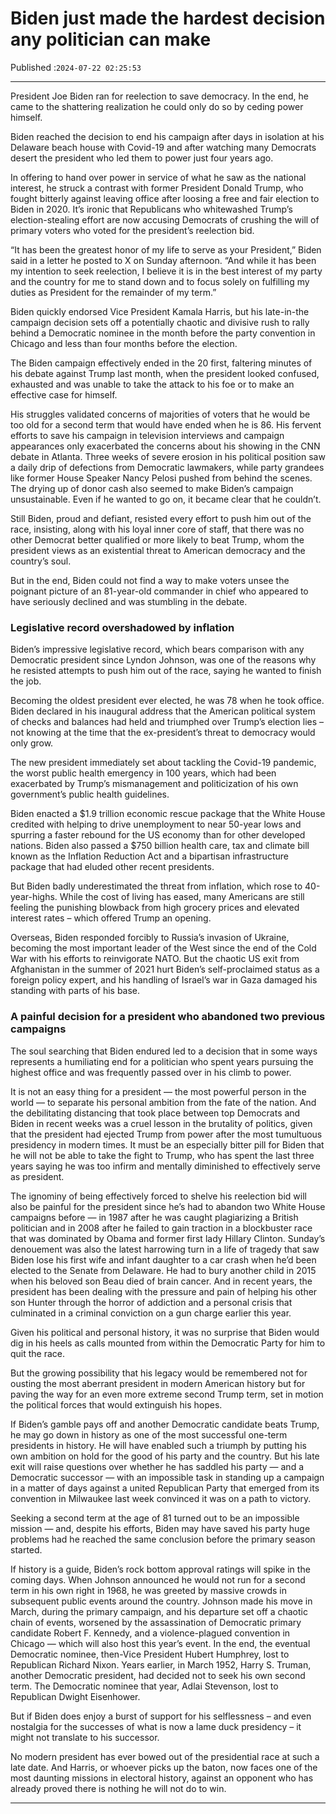 # Biden just made the hardest decision any politician can make

Published :`2024-07-22 02:25:53`

---

President Joe Biden ran for reelection to save democracy. In the end, he came to the shattering realization he could only do so by ceding power himself.

Biden reached the decision to end his campaign after days in isolation at his Delaware beach house with Covid-19 and after watching many Democrats desert the president who led them to power just four years ago.

In offering to hand over power in service of what he saw as the national interest, he struck a contrast with former President Donald Trump, who fought bitterly against leaving office after loosing a free and fair election to Biden in 2020. It’s ironic that Republicans who whitewashed Trump’s election-stealing effort are now accusing Democrats of crushing the will of primary voters who voted for the president’s reelection bid.

“It has been the greatest honor of my life to serve as your President,” Biden said in a letter he posted to X on Sunday afternoon. “And while it has been my intention to seek reelection, I believe it is in the best interest of my party and the country for me to stand down and to focus solely on fulfilling my duties as President for the remainder of my term.”

Biden quickly endorsed Vice President Kamala Harris, but his late-in-the campaign decision sets off a potentially chaotic and divisive rush to rally behind a Democratic nominee in the month before the party convention in Chicago and less than four months before the election.

The Biden campaign effectively ended in the 20 first, faltering minutes of his debate against Trump last month, when the president looked confused, exhausted and was unable to take the attack to his foe or to make an effective case for himself.

His struggles validated concerns of majorities of voters that he would be too old for a second term that would have ended when he is 86. His fervent efforts to save his campaign in television interviews and campaign appearances only exacerbated the concerns about his showing in the CNN debate in Atlanta. Three weeks of severe erosion in his political position saw a daily drip of defections from Democratic lawmakers, while party grandees like former House Speaker Nancy Pelosi pushed from behind the scenes. The drying up of donor cash also seemed to make Biden’s campaign unsustainable. Even if he wanted to go on, it became clear that he couldn’t.

Still Biden, proud and defiant, resisted every effort to push him out of the race, insisting, along with his loyal inner core of staff, that there was no other Democrat better qualified or more likely to beat Trump, whom the president views as an existential threat to American democracy and the country’s soul.

But in the end, Biden could not find a way to make voters unsee the poignant picture of an 81-year-old commander in chief who appeared to have seriously declined and was stumbling in the debate.

### Legislative record overshadowed by inflation

Biden’s impressive legislative record, which bears comparison with any Democratic president since Lyndon Johnson, was one of the reasons why he resisted attempts to push him out of the race, saying he wanted to finish the job.

Becoming the oldest president ever elected, he was 78 when he took office. Biden declared in his inaugural address that the American political system of checks and balances had held and triumphed over Trump’s election lies – not knowing at the time that the ex-president’s threat to democracy would only grow.

The new president immediately set about tackling the Covid-19 pandemic, the worst public health emergency in 100 years, which had been exacerbated by Trump’s mismanagement and politicization of his own government’s public health guidelines.

Biden enacted a $1.9 trillion economic rescue package that the White House credited with helping to drive unemployment to near 50-year lows and spurring a faster rebound for the US economy than for other developed nations. Biden also passed a $750 billion health care, tax and climate bill known as the Inflation Reduction Act and a bipartisan infrastructure package that had eluded other recent presidents.

But Biden badly underestimated the threat from inflation, which rose to 40-year-highs. While the cost of living has eased, many Americans are still feeling the punishing blowback from high grocery prices and elevated interest rates – which offered Trump an opening.

Overseas, Biden responded forcibly to Russia’s invasion of Ukraine, becoming the most important leader of the West since the end of the Cold War with his efforts to reinvigorate NATO. But the chaotic US exit from Afghanistan in the summer of 2021 hurt Biden’s self-proclaimed status as a foreign policy expert, and his handling of Israel’s war in Gaza damaged his standing with parts of his base.

### A painful decision for a president who abandoned two previous campaigns

The soul searching that Biden endured led to a decision that in some ways represents a humiliating end for a politician who spent years pursuing the highest office and was frequently passed over in his climb to power.

It is not an easy thing for a president — the most powerful person in the world — to separate his personal ambition from the fate of the nation. And the debilitating distancing that took place between top Democrats and Biden in recent weeks was a cruel lesson in the brutality of politics, given that the president had ejected Trump from power after the most tumultuous presidency in modern times. It must be an especially bitter pill for Biden that he will not be able to take the fight to Trump, who has spent the last three years saying he was too infirm and mentally diminished to effectively serve as president.

The ignominy of being effectively forced to shelve his reelection bid will also be painful for the president since he’s had to abandon two White House campaigns before — in 1987 after he was caught plagiarizing a British politician and in 2008 after he failed to gain traction in a blockbuster race that was dominated by Obama and former first lady Hillary Clinton. Sunday’s denouement was also the latest harrowing turn in a life of tragedy that saw Biden lose his first wife and infant daughter to a car crash when he’d been elected to the Senate from Delaware. He had to bury another child in 2015 when his beloved son Beau died of brain cancer. And in recent years, the president has been dealing with the pressure and pain of helping his other son Hunter through the horror of addiction and a personal crisis that culminated in a criminal conviction on a gun charge earlier this year.

Given his political and personal history, it was no surprise that Biden would dig in his heels as calls mounted from within the Democratic Party for him to quit the race.

But the growing possibility that his legacy would be remembered not for ousting the most aberrant president in modern American history but for paving the way for an even more extreme second Trump term, set in motion the political forces that would extinguish his hopes.

If Biden’s gamble pays off and another Democratic candidate beats Trump, he may go down in history as one of the most successful one-term presidents in history. He will have enabled such a triumph by putting his own ambition on hold for the good of his party and the country. But his late exit will raise questions over whether he has saddled his party — and a Democratic successor — with an impossible task in standing up a campaign in a matter of days against a united Republican Party that emerged from its convention in Milwaukee last week convinced it was on a path to victory.

Seeking a second term at the age of 81 turned out to be an impossible mission — and, despite his efforts, Biden may have saved his party huge problems had he reached the same conclusion before the primary season started.

If history is a guide, Biden’s rock bottom approval ratings will spike in the coming days. When Johnson announced he would not run for a second term in his own right in 1968, he was greeted by massive crowds in subsequent public events around the country. Johnson made his move in March, during the primary campaign, and his departure set off a chaotic chain of events, worsened by the assassination of Democratic primary candidate Robert F. Kennedy, and a violence-plagued convention in Chicago — which will also host this year’s event. In the end, the eventual Democratic nominee, then-Vice Pre﻿sident Hubert Humphrey, lost to Republican Richard Nixon. Years earlier, in March 1952, Harry S. Truman, another Democratic president, had decided not to seek his own second term. The Democratic nominee that year, Adlai Stevenson, lost to Republican Dwight Eisenhower.

But if Biden does enjoy a burst of support for his selflessness – and even nostalgia for the successes of what is now a lame duck presidency – it might not translate to his successor.

No modern president has ever bowed out of the presidential race at such a late date. And Harris, or whoever picks up the baton, now faces one of the most daunting missions in electoral history, against an opponent who has already proved there is nothing he will not do to win.

---

